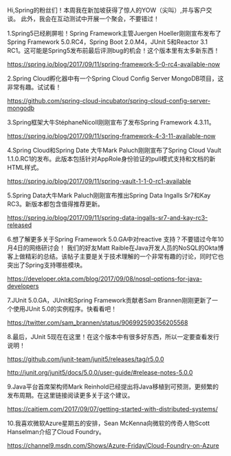 Hi,Spring的粉丝们！本周我在新加坡获得了惊人的YOW（尖叫）,并与客户交谈。
此外，我会在互动测试中开展一个聚会，不要错过！

1.Spring5已经刷屏啦！Spring Framework主管Juergen Hoeller刚刚宣布发布了Spring Framework 5.0.RC4，Spring Boot 2.0.M4，JUnit 5和Reactor 3.1 RC1。这可能是Spring5发布前最后评测bug的机会！这个版本里有太多新东西！

https://spring.io/blog/2017/09/11/spring-framework-5-0-rc4-available-now

2.Spring Cloud孵化器中有一个Spring Cloud Config Server MongoDB项目，这非常有趣。试试看！

https://github.com/spring-cloud-incubator/spring-cloud-config-server-mongodb

3.Spring框架大牛StéphaneNic​​oll刚刚宣布了发布Spring Framework 4.3.11。

https://spring.io/blog/2017/09/11/spring-framework-4-3-11-available-now

4.Spring Cloud和Spring Date 大牛Mark Paluch刚刚宣布了Spring Cloud Vault 1.1.0.RC1的发布。此版本包括针对AppRole身份验证的pull模式支持和文档的新HTML样式。

https://spring.io/blog/2017/09/11/spring-vault-1-1-0-rc1-available

5.Spring Data大牛Mark Paluch刚刚宣布推出Spring Data Ingalls Sr7和Kay RC3。新版本都包含值得推荐更新。

https://spring.io/blog/2017/09/11/spring-data-ingalls-sr7-and-kay-rc3-released

6.想了解更多关于Spring Framework 5.0.GA中对reactive 支持？不要错过今年10月4日的网络研讨会！
我们的好友Matt Raible在Java开发人员的NoSQL的Okta博客上做精彩的总结。该帖子主要是关于技术理解的一个非常有趣的讨论，同时它也突出了Spring支持哪些模块。

https://developer.okta.com/blog/2017/09/08/nosql-options-for-java-developers

7.JUnit 5.0.GA，JUnit和Spring Framework贡献者Sam Brannen刚刚更新了一个使用JUnit 5.0的实例程序。快看看吧！

https://twitter.com/sam_brannen/status/906992590356205568

8.最后，JUnit 5现在在这里！在这个版本中有很多好东西，所以一定要查看发行说明！

https://github.com/junit-team/junit5/releases/tag/r5.0.0

http://junit.org/junit5/docs/5.0.0/user-guide/#release-notes-5.0.0

9.Java平台首席架构师Mark Reinhold已经提出将Java移植到可预测，更频繁的发布周期。在这里链接阅读更多关于这个建议。


https://caitiem.com/2017/09/07/getting-started-with-distributed-systems/

10.我喜欢微软Azure星期五的安排，Sean McKenna向微软的传奇人物Scott Hanselman介绍了Cloud Foundry。

https://channel9.msdn.com/Shows/Azure-Friday/Cloud-Foundry-on-Azure
